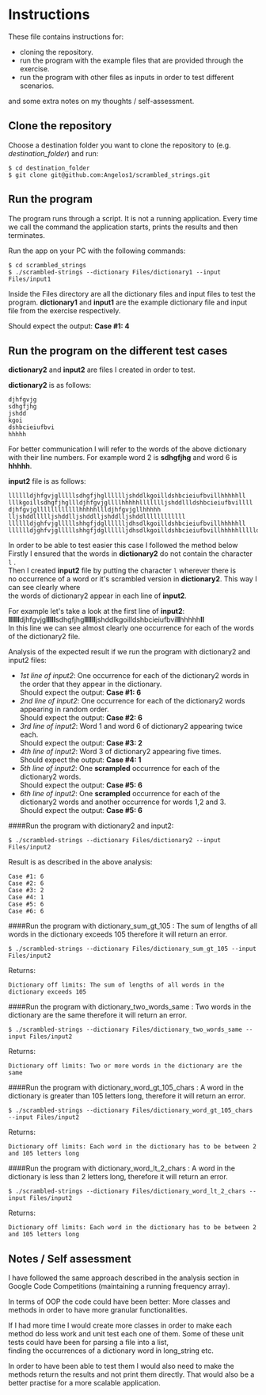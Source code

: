 # Instructions

These file contains instructions for:
* cloning the repository.
* run the program with the example files that are provided through the exercise.
* run the program with other files as inputs in order to test different scenarios.

and some extra notes on my thoughts / self-assessment.

## Clone the repository
Choose a destination folder you want to clone the repository to (e.g. *destination_folder*) and run:
```
$ cd destination_folder
$ git clone git@github.com:Angelos1/scrambled_strings.git
```

## Run the program

The program runs through a script.
It is not a running application.
Every time we call the command the application starts, prints the results and then terminates.

Run the app on your PC with the following commands:
```
$ cd scrambled_strings
$ ./scrambled-strings --dictionary Files/dictionary1 --input Files/input1
```

Inside the Files directory are all the dictionary files and input files to test the program.
**dictionary1** and **input1** are the example dictionary file and input file from the exercise respectively.

Should expect the output: **Case #1: 4**


## Run the program on the different test cases

**dictionary2** and **input2** are files I created in order to test.

**dictionary2** is as follows:
```
djhfgvjg
sdhgfjhg
jshdd
kgoi
dshbcieiufbvi
hhhhh
```
For better communication I will refer to the words of the above dictionary with their line numbers.
For example word 2 is **sdhgfjhg** and word 6 is **hhhhh**.

**input2** file is as follows:
```
lllllldjhfgvjglllllsdhgfjhglllllljshddlkgoilldshbcieiufbvillhhhhhll
lllkgoillsdhgfjhgllldjhfgvjgllllhhhhhllllllljshddllldshbcieiufbvillll
djhfgvjgllllllllllllhhhhhllldjhfgvjgllhhhhh
lljshddllllljshddlljshddlljshddlljshddllllllllllll
lllllldjghfvjglllllshhgfjdglllllljdhsdlkgoilldshbcieiufbvillhhhhhll
lllllldjghfvjglllllshhgfjdglllllljdhsdlkgoilldshbcieiufbvillhhhhhllllldjhfgvjglllsdhgfjhgllljshdd
```
In order to be able to test easier this case I followed the method below<br />
Firstly I ensured that the words in **dictionary2** do not contain the character ```l``` .<br />
Then I created **input2** file by putting the character  ```l``` wherever there is <br />
no occurrence of a word or it's scrambled version in **dictionary2**. This way I can see clearly where<br />
the words of dictionary2 appear in each line of **input2**.

For example let's take a look at the first line of **input2**: <br />
**llllll**djhfgvjg**lllll**sdhgfjhg**llllll**jshddlkgoilldshbcieiufbvi**ll**hhhhh**ll**<br />
In this line  we can see almost clearly one occurrence for each of the words of the dictionary2 file.

Analysis of the expected result if we run the program with dictionary2 and input2 files:

* *1st line of input2*: One occurrence for each of the dictionary2 words in the order that they appear in the dictionary.
   <br /> Should expect the output: **Case #1: 6**
* *2nd line of input2*: One occurrence for each of the dictionary2 words appearing in random order.
   <br /> Should expect the output: **Case #2: 6**
* *3rd line of input2*: Word 1 and word 6 of dictionary2 appearing twice each.
   <br /> Should expect the output: **Case #3: 2**
* *4th line of input2*: Word 3 of dictionary2 appearing five times.
   <br /> Should expect the output: **Case #4: 1**
* *5th line of input2*: One **scrampled** occurrence for each of the dictionary2 words.
   <br /> Should expect the output: **Case #5: 6**
* *6th line of input2*: One **scrampled** occurrence for each of the dictionary2 words and another occurrence for words 1,2 and 3.
   <br /> Should expect the output: **Case #5: 6**
   
####Run the program with dictionary2 and input2:
```
$ ./scrambled-strings --dictionary Files/dictionary2 --input Files/input2
```

Result is as described in the above analysis:
```
Case #1: 6
Case #2: 6
Case #3: 2
Case #4: 1
Case #5: 6
Case #6: 6
```

####Run the program with dictionary_sum_gt_105 :
The sum of lengths of all words in the dictionary exceeds 105 therefore it will return an error.
```
$ ./scrambled-strings --dictionary Files/dictionary_sum_gt_105 --input Files/input2
```
Returns:
```
Dictionary off limits: The sum of lengths of all words in the dictionary exceeds 105
```


####Run the program with dictionary_two_words_same :
Two words in the dictionary are the same therefore it will return an error.
```
$ ./scrambled-strings --dictionary Files/dictionary_two_words_same --input Files/input2
```
Returns:
```
Dictionary off limits: Two or more words in the dictionary are the same
```


####Run the program with dictionary_word_gt_105_chars :
A word in the dictionary is greater than 105 letters long, therefore it will return an error.
```
$ ./scrambled-strings --dictionary Files/dictionary_word_gt_105_chars --input Files/input2
```
Returns:
```
Dictionary off limits: Each word in the dictionary has to be between 2 and 105 letters long
```

####Run the program with dictionary_word_lt_2_chars :
A word in the dictionary is less than 2 letters long, therefore it will return an error.
```
$ ./scrambled-strings --dictionary Files/dictionary_word_lt_2_chars --input Files/input2
```
Returns:
```
Dictionary off limits: Each word in the dictionary has to be between 2 and 105 letters long
```

## Notes / Self assessment
I have followed the same approach described in the analysis section in Google Code Competitions (maintaining a running frequency array). 

In terms of OOP the code could have been better: More classes and methods in order to have more granular functionalities.

If I had more time I would create more classes in order to make each method do less work and unit test each one of them.
Some of these unit tests could have been for parsing a file into a list,  
finding the occurrences of a dictionary word in long_string etc.

In order to have been able to test them I would also need to make the methods return the results and not print them directly. 
That would also be a better practise for a more scalable application.